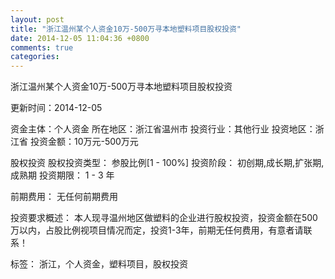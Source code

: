 ```yaml
---
layout: post
title: "浙江温州某个人资金10万-500万寻本地塑料项目股权投资"
date: 2014-12-05 11:04:36 +0800
comments: true
categories: 
---
```

浙江温州某个人资金10万-500万寻本地塑料项目股权投资



更新时间：2014-12-05

资金主体：个人资金
所在地区：浙江省温州市
投资行业：其他行业
投资地区：浙江省
投资金额：10万元-500万元

股权投资
股权投资类型：
                            参股比例[1 - 100%] 
                                                                                投资阶段：
                            初创期,成长期,扩张期,成熟期 
                                                                                                                                        投资期限：
                            1 - 3 年

前期费用：
无任何前期费用

投资要求概述：
本人现寻温州地区做塑料的企业进行股权投资，投资金额在500万以内，占股比例视项目情况而定，投资1-3年，前期无任何费用，有意者请联系！

标签：
浙江，个人资金，塑料项目，股权投资

